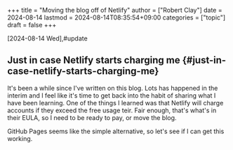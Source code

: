 +++
title = "Moving the blog off of Netlify"
author = ["Robert Clay"]
date = 2024-08-14
lastmod = 2024-08-14T08:35:54+09:00
categories = ["topic"]
draft = false
+++

<span class="timestamp-wrapper"><span class="timestamp">[2024-08-14 Wed]</span></span>,#update


## Just in case Netlify starts charging me {#just-in-case-netlify-starts-charging-me}

It's been a while since I've written on this blog. Lots has happened in the
interim and I feel like it's time to get back into the habit of sharing what I
have been learning. One of the things I learned was that Netlify will charge
accounts if they exceed the free usage teir. Fair enough, that's what's in their
EULA, so I need to be ready to pay, or move the blog.

GitHub Pages seems like the simple alternative, so let's see if I can get this working.
